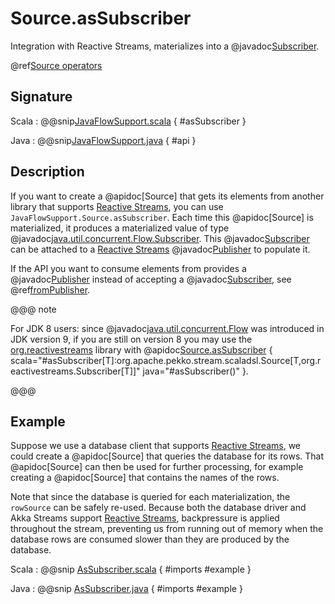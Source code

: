 # Source.asSubscriber

Integration with Reactive Streams, materializes into a @javadoc[Subscriber](java.util.concurrent.Flow.Subscriber).

@ref[Source operators](../index.md#source-operators)

## Signature

Scala
:   @@snip[JavaFlowSupport.scala](/akka-stream/src/main/scala-jdk-9/akka/stream/scaladsl/JavaFlowSupport.scala) { #asSubscriber }

Java
:   @@snip[JavaFlowSupport.java](/akka-docs/src/test/java-jdk9-only/jdocs/stream/operators/source/AsSubscriber.java) { #api }

## Description

If you want to create a @apidoc[Source] that gets its elements from another library that supports
[Reactive Streams](https://www.reactive-streams.org/), you can use `JavaFlowSupport.Source.asSubscriber`.
Each time this @apidoc[Source] is materialized, it produces a materialized value of type
@javadoc[java.util.concurrent.Flow.Subscriber](java.util.concurrent.Flow.Subscriber).
This @javadoc[Subscriber](java.util.concurrent.Flow.Subscriber) can be attached to a
[Reactive Streams](https://www.reactive-streams.org/) @javadoc[Publisher](java.util.concurrent.Flow.Publisher)
to populate it.

If the API you want to consume elements from provides a @javadoc[Publisher](java.util.concurrent.Flow.Publisher) instead of accepting a @javadoc[Subscriber](java.util.concurrent.Flow.Subscriber), see @ref[fromPublisher](fromPublisher.md).

@@@ note

For JDK 8 users: since @javadoc[java.util.concurrent.Flow](java.util.concurrent.Flow) was introduced in JDK version 9,
if you are still on version 8 you may use the [org.reactivestreams](https://github.com/reactive-streams/reactive-streams-jvm#reactive-streams) library with @apidoc[Source.asSubscriber](Source$) { scala="#asSubscriber[T]:org.apache.pekko.stream.scaladsl.Source[T,org.reactivestreams.Subscriber[T]]" java="#asSubscriber()" }.

@@@

## Example

Suppose we use a database client that supports [Reactive Streams](https://www.reactive-streams.org/),
we could create a @apidoc[Source] that queries the database for its rows. That @apidoc[Source] can then
be used for further processing, for example creating a @apidoc[Source] that contains the names of the
rows.

Note that since the database is queried for each materialization, the `rowSource` can be safely re-used.
Because both the database driver and Akka Streams support [Reactive Streams](https://www.reactive-streams.org/),
backpressure is applied throughout the stream, preventing us from running out of memory when the database
rows are consumed slower than they are produced by the database.

Scala
:  @@snip [AsSubscriber.scala](/akka-docs/src/test/scala-jdk9-only/docs/stream/operators/source/AsSubscriber.scala) { #imports #example }

Java
:  @@snip [AsSubscriber.java](/akka-docs/src/test/java-jdk9-only/jdocs/stream/operators/source/AsSubscriber.java) { #imports #example }
